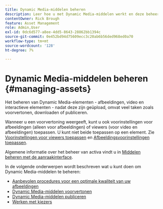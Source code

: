 ```yaml
---
title: Dynamic Media-middelen beheren
description: Leer hoe u met Dynamic Media-middelen werkt en deze beheert met behulp van workflows, zoals voorvertonen, downloaden of publiceren.
contentOwner: Rick Brough
feature: Asset Management
role: Admin,User
exl-id: 0dc6d577-a8ee-4dd5-8643-28862bb1394c
source-git-commit: 0e452bd94d75609ecc3c20ab6b56ded968ed0a70
workflow-type: tm+mt
source-wordcount: '128'
ht-degree: 7%

---
```


# Dynamic Media-middelen beheren {#managing-assets}

Het beheren van Dynamic Media-elementen - afbeeldingen, video en interactieve elementen - nadat deze zijn geüpload, omvat veel taken zoals voorvertonen, downloaden of publiceren.

Wanneer u een voorvertoning weergeeft, kunt u ook voorinstellingen voor afbeeldingen (alleen voor afbeeldingen) of viewers (voor video en afbeeldingen) toepassen. U kunt niet beide toepassen op een element. Zie [Voorinstellingen voor viewers toepassen](viewer-presets.md) en [Afbeeldingsvoorinstellingen toepassen](image-presets.md).

Algemene informatie over het beheer van activa vindt u in [Middelen beheren met de aanraakinterface](/help/assets/manage-digital-assets.md).

In de volgende onderwerpen wordt beschreven wat u kunt doen om Dynamic Media-middelen te beheren:

* [Aanbevolen procedures voor een optimale kwaliteit van uw afbeeldingen](best-practices-for-optimizing-the-quality-of-your-images.md)
* [Dynamic Media-middelen voorvertonen](previewing-assets.md)
* [Dynamic Media-middelen publiceren](publishing-dynamicmedia-assets.md)
* [Werken met kiezers](working-with-selectors.md)
